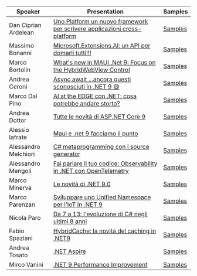 |Speaker|Presentation|Samples|
|---|---|---|
|Dan Ciprian Ardelean|[Uno Platform un nuovo framework per scrivere applicazioni cross-platform](https://1drv.ms/b/s!AuJWJQUKZPJosZkHPpnyY9UhK1Le-g?e=EgGFOc)|[Samples]()|
|Massimo Bonanni|[Microsoft.Extensions.AI: un API per domarli tutti!!!](https://raw.githubusercontent.com/massimobonanni/massimobonanni/master/slides/NETSaturday2025.pdf)|[Samples](https://github.com/massimobonanni/AIExtensionsDemo)|
|Marco Bortolin|[What's new in MAUI .Net 9: Focus on the HybridWebView Control](https://github.com/bortolin/NetSat2025Pn.MauiExample/blob/main/NetSat2025Pn-MAUI.pdf)|[Samples](https://github.com/bortolin/NetSat2025Pn.MauiExample)|
|Andrea Ceroni|[Async await ...ancora questi sconosciuti in .NET 9 😅]()|[Samples]()|
|Marco Dal Pino|[AI at the EDGE con .NET: cosa potrebbe andare storto?]()|[Samples](https://github.com/dpcons/DPCons/blob/main/TechSessions/20250125-1nn0vaSaturday25-Pordenone.md)|
|Andrea Dottor|[Tutte le novità di ASP.NET Core 9](https://github.com/andreadottor/2024-blazor-net9/blob/main/DotNetSaturday__ASPNETCore__net9.pdf)|[Samples](https://github.com/andreadottor/2024-blazor-net9)|
|Alessio Iafrate|[Maui e .net 9 facciamo il punto](https://acquariusoft-my.sharepoint.com/:p:/g/personal/alessio_acquariusoft_onmicrosoft_com/ET3CeLxPsR5GsJdWS-LPQ6wBqO5KKChGzYeLT-4qhRJxFA?e=Nc8N6K)|[Samples](https://github.com/a-iafrate/MauiNet9/settings)|
|Alessandro Melchiori|[C# metaprogramming con i source generator](https://www.slideshare.net/slideshow/c-metaprogramming-with-source-generator-pdf/275203291)|[Samples](https://github.com/amis92/csharp-source-generators)|
|Alessandro Mengoli|[Fai parlare il tuo codice: Observability in .NET con OpenTelemetry]()|[Samples]()|
|Marco Minerva|[Le novità di .NET 9.0](https://1drv.ms/p/s!Aj5GOysOGfFKnMQ_M2i7MpJEmMWIKA)|[Samples]()|
|Marco Parenzan|[Sviluppare uno Unified Namespace per l'IoT in .NET 9](https://github.com/marcoparenzan/communityactivity/blob/main/Myself/2025/2025.01.25%20.net%20Saturday%202025%20Pordenone/2025.01.25%20Marco%20Parenzan%20Unified%20Namespaces%20for%20IoT%20in%20.NET.pptx)|[Samples](https://github.com/marcoparenzan/UnifiedNamespace2025)|
|Nicola Paro|[Da 7 a 13: l'evoluzione di C# negli ultimi 8 anni]()|[Samples]()|
|Fabio Spaziani|[HybridCache: la novità del caching in .NET9]()|[Samples]()|
|Andrea Tosato|[.NET Aspire]()|[Samples]()|
|Mirco Vanini|[.NET 9 Performance Improvement](https://github.com/MircoVanini/1nn0va_NetSaturday_25_01_2025/blob/main/NET_9_Performance/Slide/NetSat2025Pn_NET9_Performance_Improvements.pdf)|[Samples](https://github.com/MircoVanini/1nn0va_NetSaturday_25_01_2025)|
